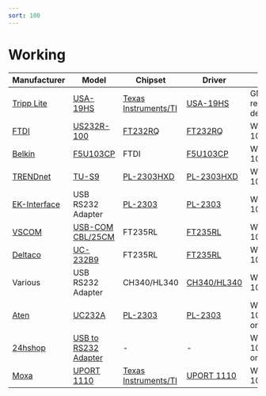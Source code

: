 ```yaml
---
sort: 100
---
```

# Working

| Manufacturer | Model | Chipset | Driver | Status |
| --- | --- | --- | --- | --- |
| [Tripp Lite](http://www.tripplite.com/) | [USA-19HS](https://www.tripplite.com/keyspan-high-speed-usb-to-serial-adapter~USA19HS/)	| [Texas Instruments/TI](https://www.ti.com/) | [USA-19HS](https://www.tripplite.com/support/USA19HS) | GM/Bosch recommended device |
| [FTDI](https://ftdichip.com/) | [US232R-100](http://www.ftdichip.com/Support/Documents/DataSheets/Cables/DS_US232R-10_R-100-500.pdf) | [FT232RQ](https://www.ftdichip.com/Support/Documents/DataSheets/ICs/DS_FT232R.pdf) | [FT232RQ](https://ftdichip.com/drivers/d2xx-drivers/) | Working 100% |
| [Belkin](https://www.belkin.com/) | [F5U103CP](http://cache-www.belkin.com/support/dl/pxxxxxea_f5u103ea_man.pdf) | FTDI | [F5U103CP](https://www.belkin.com/us/support-article?articleNum=4486) | Working 100% |
| [TRENDnet](https://www.trendnet.com/) | [TU-S9](https://www.trendnet.com/products/product-detail?prod=150_TU-S9) | [PL-2303HXD](http://www.prolific.com.tw/US/ShowProduct.aspx?p_id=156&pcid=41) | [PL-2303HXD](https://www.trendnet.com/support/support-detail.asp?prod=150_TU-S9) | Working 100% |
| [EK-Interface](http://www.ek-interface.com/) | USB RS232 Adapter | [PL-2303](http://www.prolific.com.tw/US/ShowProduct.aspx?p_id=225&pcid=41) | [PL-2303](http://www.prolific.com.tw/US/ShowProduct.aspx?p_id=225&pcid=41) | Working 100% |
| [VSCOM](http://www.vscom.de/index.htm) | [USB-COM CBL/25CM](http://www.vscom.de/datasheet/619_datasheet.pdf) | FT235RL | [FT235RL](http://www.ftdichip.com/Drivers/VCP.htm) | Working 100% |
| [Deltaco](https://www.deltaco.se/) | [UC-232B9](https://www.deltaco.se/varum%C3%A4rken/vscom/serieportar-via-usb/1-port/UC-232B9) | FT235RL | [FT235RL](http://www.ftdichip.com/Drivers/VCP.htm) | Working 100% |
| Various | USB RS232 Adapter | CH340/HL340 | [CH340/HL340](http://www.microcontrols.org/wp-content/uploads/2015/05/DRIVER1_CH340.zip) | Working 100% |
| [Aten](https://www.aten.com/) | [UC232A](https://assets.aten.com/product/manual/uc232a-uc232a1_um_w_2019-12-11.pdf) | [PL-2303](http://www.prolific.com.tw/US/ShowProduct.aspx?p_id=225&pcid=41) | [PL-2303](http://www.prolific.com.tw/US/ShowProduct.aspx?p_id=225&pcid=41) | Working 100% [Tested on VMware] |
| [24hshop](http://www.24hshop.no/) | [USB to RS232 Adapter](https://www.24hshop.no/datatilbehor/usb-datatilbehor/adaptere-til-usb/usb-til-rs232-adapter?gclid=Cj0KCQjw59n8BRD2ARIsAAmgPmKN41GR-vkY_Rt_gw1AwBOccqxt4DDqYSI8x1r7pc-FSvZIS5pYdpoaAvR1EALw_wcB) | - | - | Working 100% [Tested on VMware] |
| [Moxa](https://www.moxa.com/en) | [UPORT 1110](https://www.moxa.com/en/products/industrial-edge-connectivity/usb-to-serial-converters-usb-hubs/usb-to-serial-converters/uport-1100-series) | [Texas Instruments/TI](https://www.ti.com/) | [UPORT 1110](https://www.moxa.com/en/products/industrial-edge-connectivity/usb-to-serial-converters-usb-hubs/usb-to-serial-converters/uport-1100-series#resources) | Working 100% |
